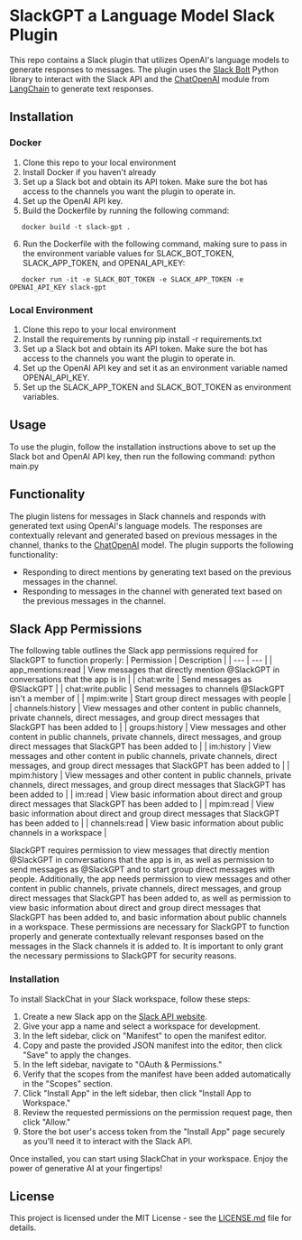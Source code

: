 # SlackGPT a Language Model Slack Plugin
This repo contains a Slack plugin that utilizes OpenAI's language models to generate responses to messages. The plugin uses the [Slack Bolt](https://api.slack.com/tools/bolt) Python library to interact with the Slack API and the [ChatOpenAI](https://github.com/LangChain/langchain/tree/main/langchain/chat_models) module from [LangChain](https://github.com/LangChain/langchain) to generate text responses.
## Installation
### Docker
1. Clone this repo to your local environment
2. Install Docker if you haven't already
3. Set up a Slack bot and obtain its API token. Make sure the bot has access to the channels you want the plugin to operate in.
4. Set up the OpenAI API key.
5. Build the Dockerfile by running the following command:
``` 
   docker build -t slack-gpt .
```
6. Run the Dockerfile with the following command, making sure to pass in the environment variable values for SLACK_BOT_TOKEN, SLACK_APP_TOKEN, and OPENAI_API_KEY:
```  
   docker run -it -e SLACK_BOT_TOKEN -e SLACK_APP_TOKEN -e OPENAI_API_KEY slack-gpt
```   
### Local Environment
1. Clone this repo to your local environment
2. Install the requirements by running pip install -r requirements.txt
3. Set up a Slack bot and obtain its API token. Make sure the bot has access to the channels you want the plugin to operate in.
4. Set up the OpenAI API key and set it as an environment variable named OPENAI_API_KEY.
5. Set up the SLACK_APP_TOKEN and SLACK_BOT_TOKEN as environment variables.
## Usage
To use the plugin, follow the installation instructions above to set up the Slack bot and OpenAI API key, then run the following command:
python main.py
## Functionality
The plugin listens for messages in Slack channels and responds with generated text using OpenAI's language models. The responses are contextually relevant and generated based on previous messages in the channel, thanks to the [ChatOpenAI](https://github.com/LangChain/langchain/tree/main/langchain/chat_models) model.
The plugin supports the following functionality:
* Responding to direct mentions by generating text based on the previous messages in the channel.
* Responding to messages in the channel with generated text based on the previous messages in the channel.

## Slack App Permissions
The following table outlines the Slack app permissions required for SlackGPT to function properly:
| Permission | Description |
| --- | --- |
| app_mentions:read | View messages that directly mention @SlackGPT in conversations that the app is in |
| chat:write | Send messages as @SlackGPT |
| chat:write.public | Send messages to channels @SlackGPT isn't a member of |
| mpim:write | Start group direct messages with people |
| channels:history | View messages and other content in public channels, private channels, direct messages, and group direct messages that SlackGPT has been added to |
| groups:history | View messages and other content in public channels, private channels, direct messages, and group direct messages that SlackGPT has been added to |
| im:history | View messages and other content in public channels, private channels, direct messages, and group direct messages that SlackGPT has been added to |
| mpim:history | View messages and other content in public channels, private channels, direct messages, and group direct messages that SlackGPT has been added to |
| im:read | View basic information about direct and group direct messages that SlackGPT has been added to |
| mpim:read | View basic information about direct and group direct messages that SlackGPT has been added to |
| channels:read | View basic information about public channels in a workspace |

SlackGPT requires permission to view messages that directly mention @SlackGPT in conversations that the app is in, as well as permission to send messages as @SlackGPT and to start group direct messages with people. Additionally, the app needs permission to view messages and other content in public channels, private channels, direct messages, and group direct messages that SlackGPT has been added to, as well as permission to view basic information about direct and group direct messages that SlackGPT has been added to, and basic information about public channels in a workspace.
These permissions are necessary for SlackGPT to function properly and generate contextually relevant responses based on the messages in the Slack channels it is added to. It is important to only grant the necessary permissions to SlackGPT for security reasons.

### Installation

To install SlackChat in your Slack workspace, follow these steps:

1. Create a new Slack app on the [Slack API website](https://api.slack.com/apps?new_app=1).
2. Give your app a name and select a workspace for development.
3. In the left sidebar, click on "Manifest" to open the manifest editor.
4. Copy and paste the provided JSON manifest into the editor, then click "Save" to apply the changes.
5. In the left sidebar, navigate to "OAuth & Permissions."
6. Verify that the scopes from the manifest have been added automatically in the "Scopes" section.
7. Click "Install App" in the left sidebar, then click "Install App to Workspace."
8. Review the requested permissions on the permission request page, then click "Allow."
9. Store the bot user's access token from the "Install App" page securely as you'll need it to interact with the Slack API.

Once installed, you can start using SlackChat in your workspace. Enjoy the power of generative AI at your fingertips!

## License
This project is licensed under the MIT License - see the [LICENSE.md](LICENSE.md) file for details.